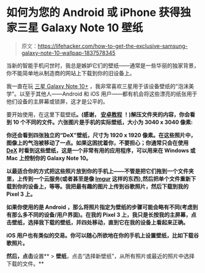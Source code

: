 # 如何为您的 Android 或 iPhone 获得独家三星 Galaxy Note 10 壁纸

> 原文：<https://lifehacker.com/how-to-get-the-exclusive-samsung-galaxy-note-10-wallpap-1837578345>



当新的智能手机问世时，我总是嫉妒它们的壁纸——通常是一些华丽的独家背景，你不能简单地从制造商的网站上下载到你的旧设备上。



我一直在玩 [三星 Galaxy Note 10+](https://lifehacker.com/we-looked-at-every-setting-on-the-galaxy-note-10-and-he-1837450445) ，我非常喜欢三星用于该设备壁纸的“泡沫美学”。以至于其他人——Android 和 iOS 用户——都有机会将这些漂亮的纸张用于他们设备的主屏幕或锁屏，这才是公平的。

要开始使用，在这里下载壁纸[](https://mega.nz/#!oCIQGYTY!RMTEIlAsEx8FH9XXx5YBOYbELYPOBth1c1uLAVUrWpc)**。(感谢， [安卓教程](https://androidtutorial.net/2019/08/22/download-official-galaxy-note-10-wallpapers/) ！)解压文件夹的内容，你会看到 10 个不同的文件。六张图片是手机的实际壁纸，大小为 3040 x 3040 像素:**

**你还会看到四张独立的“DeX”壁纸，尺寸为 1920 x 1920 像素。在这些照片中，图像上的气泡被移动了一点。如果这困扰着你，不要担心；你通常只会在使用 [DeX](https://www.samsung.com/global/galaxy/apps/samsung-dex/) 时看到这些壁纸，这是一个非常有用的应用程序，可以用来在 Windows 或 Mac 上控制你的 Galaxy Note 10。**

**以最适合你的方式把这些照片放到你的手机上——不管是把它们拖到一个文件夹里，上传到一个云服务(或者甚至是像 [Imgur](https://imgur.com) 这样的东西),然后把单个文件重新下载到你的设备上，等等。我把最有趣的图片上传到谷歌照片，然后下载到我的 Pixel 3 上。**

**如果你使用的是 **Android** ，那么将照片指定为壁纸的步骤可能会略有不同(考虑到有那么多不同的设备/用户界面)。在我的 Pixel 3 上，我只是长按我的主屏幕，点击壁纸，选择我下载的壁纸，并四处移动，直到它在我的设备上看起来正确。** 

****iOS** 用户也有类似的交易。你可以随心所欲地在你的手机上设置壁纸，比如下载谷歌照片。**

**然后，点击**设置** > **壁纸**，点击“选择新壁纸”，从所有照片或最近的照片中选择下载的文件。**